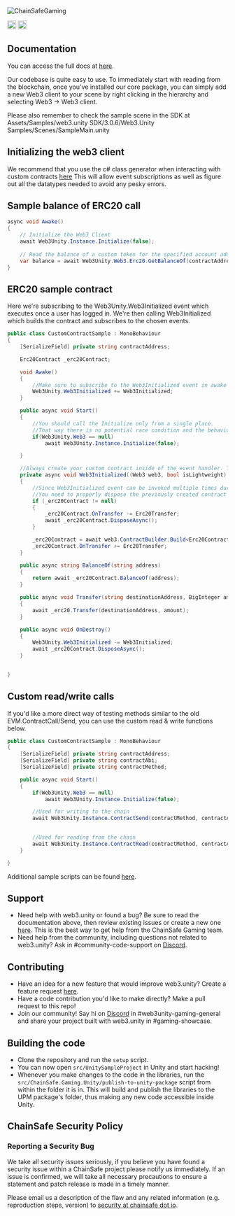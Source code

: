![ChainSafeGaming](https://user-images.githubusercontent.com/681817/218129249-850c4be0-b64f-4215-a780-7766db8cd75e.png)


[<img alt="Discord" src="https://img.shields.io/discord/593655374469660673.svg?style=for-the-badge&label=Discord&logo=discord" height="20">](https://discord.gg/Q6A3YA2)
[<img alt="Twitter" src="https://img.shields.io/twitter/follow/espadrine.svg?style=for-the-badge&label=Twitter&color=1DA1F2" height="20">](https://twitter.com/chainsafeth)

## Documentation
You can access the full docs at [here](https://docs.gaming.chainsafe.io).

Our codebase is quite easy to use. To immediately start with reading from the blockchain, once you've installed our core
package, you can simply add a new Web3 client to your scene by right clicking in the hierarchy and selecting Web3 -> Web3 client.

Please also remember to check the sample scene in the SDK at Assets/Samples/web3.unity SDK/3.0.6/Web3.Unity Samples/Scenes/SampleMain.unity

## Initializing the web3 client
We recommend that you use the c# class generator when interacting with custom contracts [here](https://docs.gaming.chainsafe.io/current/abi-to-csharp-converter/)
This will allow event subscriptions as well as figure out all the datatypes needed to avoid any pesky errors.

## Sample balance of ERC20 call
```csharp
async void Awake()
{
    // Initialize the Web3 Client
    await Web3Unity.Instance.Initialize(false);
    
    // Read the balance of a custom token for the specified account address
    var balance = await Web3Unity.Web3.Erc20.GetBalanceOf(contractAddress, accountAddress);   
}
```

## ERC20 sample contract
Here we're subscribing to the Web3Unity.Web3Initialized event which executes once a user has logged in. We're then calling Web3Initialized which
builds the contract and subscribes to the chosen events.

```csharp
public class CustomContractSample : MonoBehaviour
{
    [SerializeField] private string contractAddress;

    Erc20Contract _erc20Contract;

    void Awake()
    {
        //Make sure to subscribe to the Web3Initialized event in awake so that you don't miss out the event invocation.
        Web3Unity.Web3Initialized += Web3Initialized;
    }

    public async void Start()
    {
        //You should call the Initialize only from a single place.
        //That way there is no potential race condition and the behaviour of the app can become unpredictable.
        if(Web3Unity.Web3 == null)
            await Web3Unity.Instance.Initialize(false);

    }

    //Always create your custom contract inside of the event handler. That way you always have the up-to-date data inside of it. 
    private async void Web3Initialized((Web3 web3, bool isLightweight) obj)
    {
        //Since Web3Initialized event can be invoked multiple times during the app lifecycle (once you open the app and don't have a wallet, then when there is a wallet etc.)
        //You need to properly dispose the previously created contract to remove any potential memory leaks. 
        if (_erc20Contract != null)
        {
            _erc20Contract.OnTransfer -= Erc20Transfer;
            await _erc20Contract.DisposeAsync();
        }

        _erc20Contract = await web3.ContractBuilder.Build<Erc20Contract>(contractAddress);
        _erc20Contract.OnTransfer += Erc20Transfer;
    }

    public async string BalanceOf(string address)
    {
        return await _erc20Contract.BalanceOf(address);
    }

    public async void Transfer(string destinationAddress, BigInteger amount)
    {
        await _erc20.Transfer(destinationAddress, amount);
    }

    public async void OnDestroy()
    {
        Web3Unity.Web3Initialized -= Web3Initialized;
        await _erc20Contract.DisposeAsync();
    }
    

}
```

## Custom read/write calls
If you'd like a more direct way of testing methods similar to the old EVM.ContractCall/Send, you can use the custom read & write functions below.

```csharp
public class CustomContractSample : MonoBehaviour
{
    [SerializeField] private string contractAddress;
    [SerializeField] private string contractAbi;
    [SerializeField] private string contractMethod;

    public async void Start()
    {
        if(Web3Unity.Web3 == null)
            await Web3Unity.Instance.Initialize(false);

        //Used for writing to the chain
        await Web3Unity.Instance.ContractSend(contractMethod, contractAbi, contractAddress);

        
        //Used for reading from the chain
        await Web3Unity.Instance.ContractRead(contractMethod, contractAbi, contractAddress);
    }

}
```

Additional sample scripts can be found [here](https://docs.gaming.chainsafe.io/current/sample-scripts).

## Support
- Need help with web3.unity or found a bug? Be sure to read the documentation above, then review existing issues or create a new one [here](https://github.com/ChainSafe/web3.unity/issues). This is the best way to get help from the ChainSafe Gaming team.
- Need help from the community, including questions not related to web3.unity? Ask in #community-code-support on [Discord](https://discord.gg/Q6A3YA2).

## Contributing
- Have an idea for a new feature that would improve web3.unity? Create a feature request [here](https://github.com/ChainSafe/web3.unity/issues/new?assignees=&labels=Type%3A+Feature&template=feature_request.md&title=).
- Have a code contribution you'd like to make directly? Make a pull request to this repo!
- Join our community! Say hi on [Discord](https://discord.gg/Q6A3YA2) in #web3unity-gaming-general and share your project built with web3.unity in #gaming-showcase.

## Building the code
- Clone the repository and run the `setup` script.
- You can now open `src/UnitySampleProject` in Unity and start hacking!
- Whenever you make changes to the code in the libraries, run the `src/ChainSafe.Gaming.Unity/publish-to-unity-package` script from within the folder it is in. This will build and publish the libraries to the UPM package's folder, thus making any new code accessible inside Unity.

## ChainSafe Security Policy

### Reporting a Security Bug
We take all security issues seriously, if you believe you have found a security issue within a ChainSafe
project please notify us immediately. If an issue is confirmed, we will take all necessary precautions 
to ensure a statement and patch release is made in a timely manner.

Please email us a description of the flaw and any related information (e.g. reproduction steps, version) to
[security at chainsafe dot io](mailto:security@chainsafe.io).
